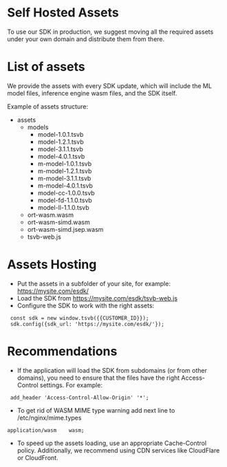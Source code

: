 # Self Hosted Assets
To use our SDK in production, we suggest moving all the required assets under your own domain and distribute them from there.

# List of assets
We provide the assets with every SDK update, which will include the ML model files, inference engine wasm files, and the SDK itself.

Example of assets structure:

* assets
  * models
    * model-1.0.1.tsvb
    * model-1.2.1.tsvb
    * model-3.1.1.tsvb
    * model-4.0.1.tsvb
    * m-model-1.0.1.tsvb
    * m-model-1.2.1.tsvb
    * m-model-3.1.1.tsvb
    * m-model-4.0.1.tsvb
    * model-cc-1.0.0.tsvb
    * model-fd-1.1.0.tsvb
    * model-ll-1.1.0.tsvb
  * ort-wasm.wasm
  * ort-wasm-simd.wasm
  * ort-wasm-simd.jsep.wasm
  * tsvb-web.js

# Assets Hosting

 * Put the assets in a subfolder of your site, for example: https://mysite.com/esdk/
 * Load the SDK from https://mysite.com/esdk/tsvb-web.js
 * Configure the SDK to work with the right assets:
 ```
  const sdk = new window.tsvb({{CUSTOMER_ID}});
  sdk.config({sdk_url: 'https://mysite.com/esdk/'});
 ```

 # Recommendations

 * If the application will load the SDK from subdomains (or from other domains), you need to ensure that the files have the right Access-Control settings. For example:
 ```
  add_header 'Access-Control-Allow-Origin' '*';
 ```

 * To get rid of WASM MIME type warning add next line to /etc/nginx/mime.types
 ```
 application/wasm    wasm;
 ``` 

 * To speed up the assets loading, use an appropriate Cache-Control policy. Additionally, we recommend using CDN services like CloudFlare or CloudFront.